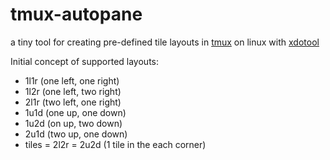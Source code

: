 # tmux-autopane
a tiny tool for creating pre-defined tile layouts in [tmux](https://tmux.github.io/) on linux with [xdotool](http://www.semicomplete.com/projects/xdotool)

Initial concept of supported layouts:
- 1l1r (one left, one right)
- 1l2r (one left, two right)
- 2l1r (two left, one right)
- 1u1d (one up, one down)
- 1u2d (on up, two down)
- 2u1d (two up, one down)
- tiles = 2l2r = 2u2d (1 tile in the each corner)
